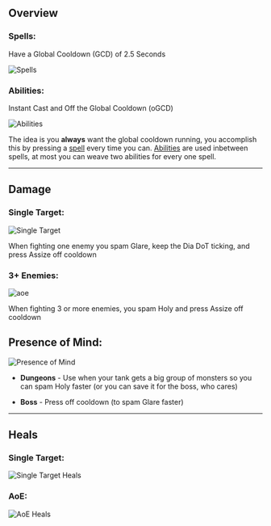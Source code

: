 ## Overview

### Spells:
Have a Global Cooldown (GCD) of 2.5 Seconds

![Spells](https://cdn.discordapp.com/attachments/494294585741410305/1077323882538749992/Spells.png)

### Abilities:

Instant Cast and Off the Global Cooldown (oGCD)

![Abilities](https://cdn.discordapp.com/attachments/494294585741410305/1077325712454848574/Abilities.png)


The idea is you **always** want the global cooldown running, you accomplish this by pressing a [spell](#Spells) every time you can. [Abilities](#Abilities) are used inbetween spells, at most you can weave two abilities for every one spell.

---

## Damage

### Single Target:
![Single Target](https://cdn.discordapp.com/attachments/494294585741410305/1077343091796742174/SingleTarget.png)

When fighting one enemy you spam Glare, keep the Dia DoT ticking, and press Assize off cooldown


### 3+ Enemies:
![aoe](https://cdn.discordapp.com/attachments/494294585741410305/1077344306219733142/aoe.png)

When fighting 3 or more enemies, you spam Holy and press Assize off cooldown

## Presence of Mind:
![Presence of Mind](https://cdn.discordapp.com/attachments/494294585741410305/1077349880332300398/PoM.png)

- **Dungeons** - Use when your tank gets a big group of monsters so you can spam Holy faster (or you can save it for the boss, who cares)

- **Boss** - Press off cooldown (to spam Glare faster)

---

## Heals

### Single Target:
![Single Target Heals](https://cdn.discordapp.com/attachments/494294585741410305/1077366296091578508/SingleTargetHeals.png)
### AoE:
![AoE Heals]()
